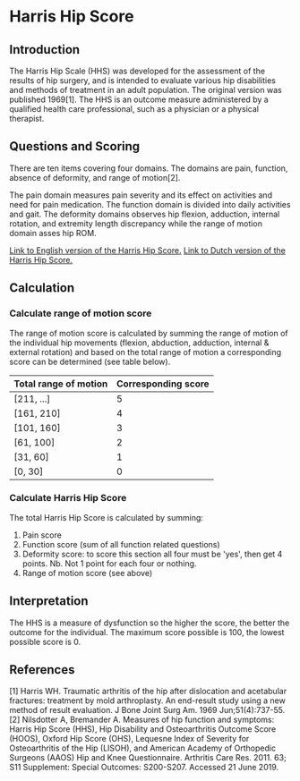 # Harris Hip Score

## Introduction

The Harris Hip Scale (HHS) was developed for the assessment of the results of hip surgery, and is intended to evaluate various hip disabilities and methods of treatment in an adult population. The original version was published 1969[1]. The HHS is an outcome measure administered by a qualified health care professional, such as a physician or a physical therapist.

## Questions and Scoring

There are ten items covering four domains. The domains are pain, function, absence of deformity, and range of motion[2].

The pain domain measures pain severity and its effect on activities and need for pain medication. The function domain is divided into daily activities and gait. The deformity domains observes hip flexion, adduction, internal rotation, and extremity length discrepancy while the range of motion domain asses hip ROM.

[Link to English version of the Harris Hip Score.](https://drive.google.com/file/d/1-UrRXUAmtaV4joFZloL3AZgyq5wlm8sV/view?usp=sharing)
[Link to Dutch version of the Harris Hip Score.](https://drive.google.com/file/d/1yox3LFou8TAtXAgHCPczZMk5K59DMcNI/view?usp=sharing)

## Calculation

### Calculate range of motion score

The range of motion score is calculated by summing the range of motion of the individual hip movements (flexion, abduction, adduction, internal & external rotation) and based on the total range of motion a corresponding score can be determined (see table below).

| Total range of motion | Corresponding score |
|-----------------------|---------------------|
| [211, ...]            | 5                   |
| [161, 210]            | 4                   |
| [101, 160]            | 3                   |
| [61, 100]             | 2                   |
| [31, 60]              | 1                   |
| [0, 30]               | 0                   |

### Calculate Harris Hip Score

The total Harris Hip Score is calculated by summing:
1. Pain score
2. Function score (sum of all function related questions)
3. Deformity score: to score this section all four must be 'yes', then get 4 points. Nb. Not 1 point for each four or nothing.
4. Range of motion score (see above) 

## Interpretation

The HHS is a measure of dysfunction so the higher the score, the better the outcome for the individual. The maximum score possible is 100, the lowest possible score is 0.

## References
[1] Harris WH. Traumatic arthritis of the hip after dislocation and acetabular fractures: treatment by mold arthroplasty. An end-result study using a new method of result evaluation. J Bone Joint Surg Am. 1969 Jun;51(4):737-55.
[2] Nilsdotter A, Bremander A. Measures of hip function and symptoms: Harris Hip Score (HHS), Hip Disability and Osteoarthritis Outcome Score (HOOS), Oxford Hip Score (OHS), Lequesne Index of Severity for Osteoarthritis of the Hip (LISOH), and American Academy of Orthopedic Surgeons (AAOS) Hip and Knee Questionnaire. Arthritis Care Res. 2011. 63; S11 Supplement: Special Outcomes: S200-S207. Accessed 21 June 2019.